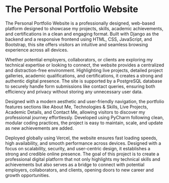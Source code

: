 # The Personal Portfolio Website
The Personal Portfolio Website is a professionally designed, web-based platform designed to showcase my projects, skills, academic achievements, and certifications in a clean and engaging format. Built with Django as the backend and a responsive frontend using HTML, CSS, JavaScript, and Bootstrap, this site offers visitors an intuitive and seamless browsing experience across all devices.

Whether potential employers, collaborators, or clients are exploring my technical expertise or looking to connect, the website provides a centralized and distraction-free environment. Highlighting live projects, detailed project galleries, academic qualifications, and certifications, it creates a strong and authentic digital presence. The site is supported by a PostgreSQL database to securely handle form submissions like contact queries, ensuring both efficiency and privacy without storing any unnecessary user data.

Designed with a modern aesthetic and user-friendly navigation, the portfolio features sections like About Me, Technologies & Skills, Live Projects, Academic Details, and Contact Me, allowing visitors to discover my professional journey effortlessly. Developed using PyCharm following clean, modular coding practices, the project is easy to maintain, scale, and update as new achievements are added.

Deployed globally using Vercel, the website ensures fast loading speeds, high availability, and smooth performance across devices. Designed with a focus on scalability, security, and user-centric design, it establishes a strong and credible online presence. The goal of this project is to create a professional digital platform that not only highlights my technical skills and achievements but also serves as a bridge to connect with potential employers, collaborators, and clients, opening doors to new career and growth opportunities.
